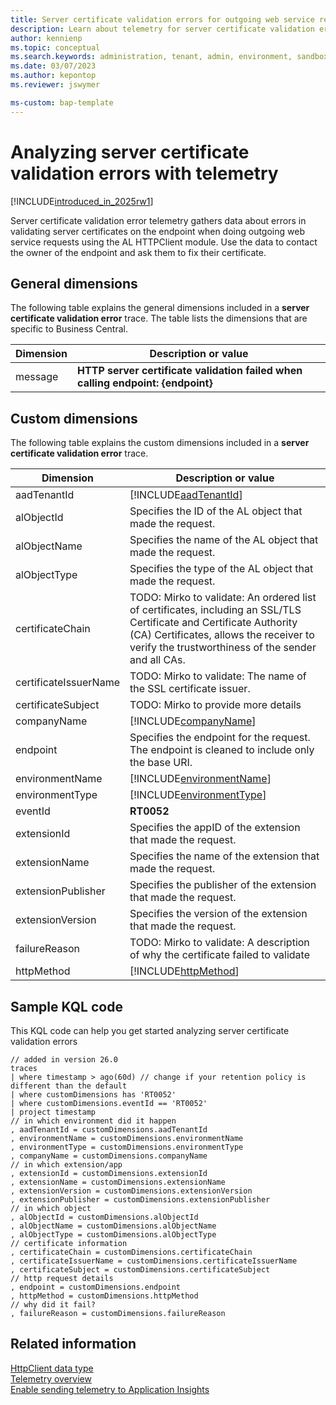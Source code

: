 ```yaml
---
title: Server certificate validation errors for outgoing web service requests
description: Learn about telemetry for server certificate validation errors for outgoing web service requests in Business Central  
author: kennienp
ms.topic: conceptual
ms.search.keywords: administration, tenant, admin, environment, sandbox, telemetry
ms.date: 03/07/2023
ms.author: kepontop
ms.reviewer: jswymer

ms-custom: bap-template
---
```


# Analyzing server certificate validation errors with telemetry

[!INCLUDE[introduced_in_2025rw1](../includes/introduced_in_2025rw1.md)]

Server certificate validation error telemetry gathers data about errors in validating server certificates on the endpoint when doing outgoing web service requests using the AL HTTPClient module. Use the data to contact the owner of the endpoint and ask them to fix their certificate.

## General dimensions

The following table explains the general dimensions included in a **server certificate validation error** trace. The table lists the dimensions that are specific to Business Central.

|Dimension|Description or value|
|---------|--------------|
|message|**HTTP server certificate validation failed when calling endpoint: {endpoint}**|

## Custom dimensions

The following table explains the custom dimensions included in a **server certificate validation error** trace.

|Dimension|Description or value|
|---------|-----|
|aadTenantId|[!INCLUDE[aadTenantId](../includes/include-telemetry-dimension-aadtenantid.md)]|
|alObjectId|Specifies the ID of the AL object that made the request.|
|alObjectName|Specifies the name of the AL object that made the request.|
|alObjectType|Specifies the type of the AL object that made the request.|
|certificateChain | TODO: Mirko to validate: An ordered list of certificates, including an SSL/TLS Certificate and Certificate Authority (CA) Certificates, allows the receiver to verify the trustworthiness of the sender and all CAs.  |
|certificateIssuerName | TODO: Mirko to validate: The name of the SSL certificate issuer.|
|certificateSubject | TODO: Mirko to provide more details |
|companyName| [!INCLUDE[companyName](../includes/include-telemetry-dimension-company-name.md)] |
|endpoint|Specifies the endpoint for the request. The endpoint is cleaned to include only the base URI. |
|environmentName|[!INCLUDE[environmentName](../includes/include-telemetry-dimension-environment-name.md)]|
|environmentType|[!INCLUDE[environmentType](../includes/include-telemetry-dimension-environment-type.md)]|
|eventId|**RT0052**|
|extensionId|Specifies the appID of the extension that made the request.|
|extensionName|Specifies the name of the extension that made the request.|
|extensionPublisher|Specifies the publisher of the extension that made the request.|
|extensionVersion|Specifies the version of the extension that made the request.|
|failureReason | TODO: Mirko to validate: A description of why the certificate failed to validate |
|httpMethod| [!INCLUDE[httpMethod](../includes/include-telemetry-dimension-http-method.md)] |


## Sample KQL code 

This KQL code can help you get started analyzing server certificate validation errors

```kql
// added in version 26.0
traces
| where timestamp > ago(60d) // change if your retention policy is different than the default
| where customDimensions has 'RT0052'
| where customDimensions.eventId == 'RT0052'
| project timestamp
// in which environment did it happen
, aadTenantId = customDimensions.aadTenantId
, environmentName = customDimensions.environmentName
, environmentType = customDimensions.environmentType
, companyName = customDimensions.companyName
// in which extension/app
, extensionId = customDimensions.extensionId
, extensionName = customDimensions.extensionName
, extensionVersion = customDimensions.extensionVersion
, extensionPublisher = customDimensions.extensionPublisher
// in which object
, alObjectId = customDimensions.alObjectId
, alObjectName = customDimensions.alObjectName
, alObjectType = customDimensions.alObjectType
// certificate information
, certificateChain = customDimensions.certificateChain
, certificateIssuerName = customDimensions.certificateIssuerName
, certificateSubject = customDimensions.certificateSubject
// http request details
, endpoint = customDimensions.endpoint
, httpMethod = customDimensions.httpMethod
// why did it fail?
, failureReason = customDimensions.failureReason
```



## Related information

[HttpClient data type](../developer/methods-auto/httpclient/httpclient-data-type.md)  
[Telemetry overview](telemetry-overview.md)  
[Enable sending telemetry to Application Insights](telemetry-enable-application-insights.md)  
